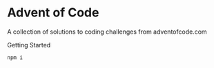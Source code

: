# Advent of Code
A collection of solutions to coding challenges from adventofcode.com

Getting Started

    npm i
